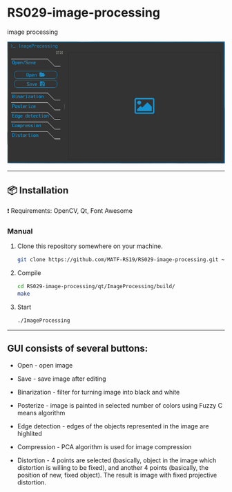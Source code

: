 # RS029-image-processing
image processing

![Alt text](screenshots/screenshot_6.01.2019.jpg?raw=true "ImageProcessing")

***
## :package: Installation
:exclamation: Requirements: OpenCV, Qt, Font Awesome


### Manual

1. Clone this repository somewhere on your machine.

    ```sh
    git clone https://github.com/MATF-RS19/RS029-image-processing.git ~/

    ```
2. Compile

    ```sh
    cd RS029-image-processing/qt/ImageProcessing/build/
	make

    ```

3. Start

    ```sh
	./ImageProcessing

    ```

***

## GUI consists of several buttons:

* Open - open image

* Save - save image after editing

* Binarization - filter for turning image into black and white

* Posterize - image is painted in selected number of colors using Fuzzy C means algorithm

* Edge detection - edges of the objects represented in the image are highlited

* Compression - PCA algorithm is used for image compression

* Distortion - 4 points are selected (basically, object in the image which distortion is willing to be fixed), and another 4 points (basically, the position of new, fixed object). The result is image with fixed projective distortion.
